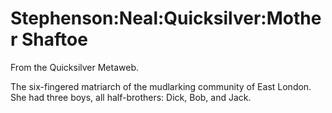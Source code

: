 
# Stephenson:Neal:Quicksilver:Mother Shaftoe

From the Quicksilver Metaweb.

The six-fingered matriarch of the mudlarking community of East London. She had three boys, all half-brothers: Dick, Bob, and Jack.
